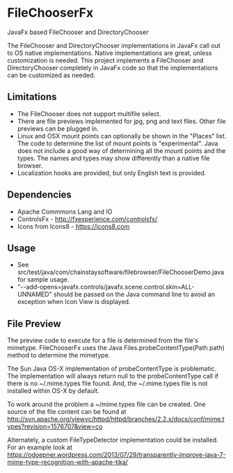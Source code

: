 # FileChooserFx
JavaFx based FileChooser and DirectoryChooser

The FileChooser and DirectoryChooser implementations in JavaFx call out to OS native implementations.
Native implementations are great, unless customization is needed. This project implements a FileChooser
and DirectoryChooser completely in JavaFx code so that the implementations can be customized as needed.

## Limitations
* The FileChooser does not support multifile select.
* There are file previews implemented for jpg, png and text files. Other file previews can be plugged in.
* Linux and OSX mount points can optionally be shown in the "Places" list. The code to determine the list of mount points is "experimental". Java does not include a good way of determining all the mount points and the types. The names and types may show differently than a native file browser.
* Localization hooks are provided, but only English text is provided.

## Dependencies
* Apache Commmons Lang and IO
* ControlsFx - http://fxexperience.com/controlsfx/
* Icons from Icons8 - https://icons8.com

## Usage
* See src/test/java/com/chainstaysoftware/filebrowser/FileChooserDemo.java for sample usage.
* "--add-opens=javafx.controls/javafx.scene.control.skin=ALL-UNNAMED" should be passed on the Java command line to avoid an exception when Icon View is displayed.

## File Preview
The preview code to execute for a file is determined from the file's mimetype.
FileChooserFx uses the Java Files.probeContentType(Path path) method to determine
the mimetype.

The Sun Java OS-X implementation of probeContentType is problematic. The
implementation will always return null to the probeContentType
call if there is no ~/.mime.types file found. And, the ~/.mime.types file is
not installed within OS-X by default.

To work around the problem a ~/mime.types file can be created. One source of the
file content  can be found at
http://svn.apache.org/viewvc/httpd/httpd/branches/2.2.x/docs/conf/mime.types?revision=1576707&view=co

Alternately, a custom FileTypeDetector implementation could be installed.
For an example look at https://odoepner.wordpress.com/2013/07/29/transparently-improve-java-7-mime-type-recognition-with-apache-tika/
